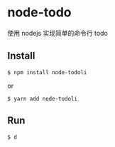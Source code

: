 # node-todo
使用 nodejs 实现简单的命令行 todo

## Install
```
$ npm install node-todoli
```
or
```
$ yarn add node-todoli
```
## Run
```
$ d
```
